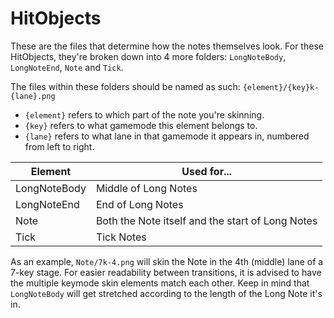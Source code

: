 # HitObjects
These are the files that determine how the notes themselves look. For these HitObjects, they're broken down into 4 more folders: `LongNoteBody`, `LongNoteEnd`, `Note` and `Tick`.

The files within these folders should be named as such: `{element}/{key}k-{lane}.png`

- `{element}` refers to which part of the note you're skinning.
- `{key}` refers to what gamemode this element belongs to.
- `{lane}` refers to what lane in that gamemode it appears in, numbered from left to right.

|Element|Used for...|
|---|---|
|LongNoteBody|Middle of Long Notes|
|LongNoteEnd|End of Long Notes|
|Note|Both the Note itself and the start of Long Notes|
|Tick|Tick Notes|

As an example, `Note/7k-4.png` will skin the Note in the 4th (middle) lane of a 7-key stage. For easier readability between transitions, it is advised to have the multiple keymode skin elements match each other. Keep in mind that `LongNoteBody` will get stretched according to the length of the Long Note it's in.